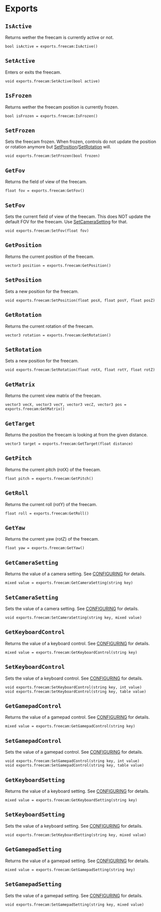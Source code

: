 Exports
=======

`IsActive`
----------
Returns wether the freecam is currently active or not.

```
bool isActive = exports.freecam:IsActive()
```

`SetActive`
-----------
Enters or exits the freecam.

```
void exports.freecam:SetActive(bool active)
```

`IsFrozen`
----------
Returns wether the freecam position is currently frozen.

```
bool isFrozen = exports.freecam:IsFrozen()
```

`SetFrozen`
----------
Sets the freecam frozen. When frozen, controls do not update the position or
rotation anymore but [SetPosition](#setposition)/[SetRotation](#setrotation) will.

```
void exports.freecam:SetFrozen(bool frozen)
```

`GetFov`
--------
Returns the field of view of the freecam.

```
float fov = exports.freecam:GetFov()
```

`SetFov`
--------
Sets the current field of view of the freecam. This does NOT update the default
FOV for the freecam. Use [SetCameraSetting](#setcamerasetting) for that.

```
void exports.freecam:SetFov(float fov)
```

`GetPosition`
-------------
Returns the current position of the freecam.

```
vector3 position = exports.freecam:GetPosition()
```

`SetPosition`
-------------
Sets a new position for the freecam.

```
void exports.freecam:SetPosition(float posX, float posY, float posZ)
```

`GetRotation`
-------------
Returns the current rotation of the freecam.

```
vector3 rotation = exports.freecam:GetRotation()
```

`SetRotation`
-------------
Sets a new position for the freecam.

```
void exports.freecam:SetRotation(float rotX, float rotY, float rotZ)
```

`GetMatrix`
-----------
Returns the current view matrix of the freecam.

```
vector3 vecX, vector3 vecY, vector3 vecZ, vector3 pos = exports.freecam:GetMatrix()
```

`GetTarget`
-----------
Returns the position the freecam is looking at from the given distance.

```
vector3 target = exports.freecam:GetTarget(float distance)
```

`GetPitch`
----------
Returns the current pitch (rotX) of the freecam.

```
float pitch = exports.freecam:GetPitch()
```

`GetRoll`
---------
Returns the current roll (rotY) of the freecam.

```
float roll = exports.freecam:GetRoll()
```

`GetYaw`
--------
Returns the current yaw (rotZ) of the freecam.

```
float yaw = exports.freecam:GetYaw()
```

`GetCameraSetting`
------------------
Returns the value of a camera setting.
See [CONFIGURING](CONFIGURING.md#camera-settings) for details.

```
mixed value = exports.freecam:GetCameraSetting(string key)
```

`SetCameraSetting`
------------------
Sets the value of a camera setting.
See [CONFIGURING](CONFIGURING.md#camera-settings) for details.

```
void exports.freecam:SetCameraSetting(string key, mixed value)
```

`GetKeyboardControl`
------------------
Returns the value of a keyboard control.
See [CONFIGURING](CONFIGURING.md#control-mapping) for details.

```
mixed value = exports.freecam:GetKeyboardControl(string key)
```

`SetKeyboardControl`
------------------
Sets the value of a keyboard control.
See [CONFIGURING](CONFIGURING.md#control-mapping) for details.

```
void exports.freecam:SetKeyboardControl(string key, int value)
void exports.freecam:SetKeyboardControl(string key, table value)
```

`GetGamepadControl`
------------------
Returns the value of a gamepad control.
See [CONFIGURING](CONFIGURING.md#control-mapping) for details.

```
mixed value = exports.freecam:GetGamepadControl(string key)
```

`SetGamepadControl`
------------------
Sets the value of a gamepad control.
See [CONFIGURING](CONFIGURING.md#control-mapping) for details.

```
void exports.freecam:SetGamepadControl(string key, int value)
void exports.freecam:SetGamepadControl(string key, table value)
```

`GetKeyboardSetting`
------------------
Returns the value of a keyboard setting.
See [CONFIGURING](CONFIGURING.md#control-settings) for details.

```
mixed value = exports.freecam:GetKeyboardSetting(string key)
```

`SetKeyboardSetting`
------------------
Sets the value of a keyboard setting.
See [CONFIGURING](CONFIGURING.md#control-settings) for details.

```
void exports.freecam:SetKeyboardSetting(string key, mixed value)
```

`GetGamepadSetting`
------------------
Returns the value of a gamepad setting.
See [CONFIGURING](CONFIGURING.md#control-settings) for details.

```
mixed value = exports.freecam:GetGamepadSetting(string key)
```

`SetGamepadSetting`
------------------
Sets the value of a gamepad setting.
See [CONFIGURING](CONFIGURING.md#control-settings) for details.

```
void exports.freecam:SetGamepadSetting(string key, mixed value)
```